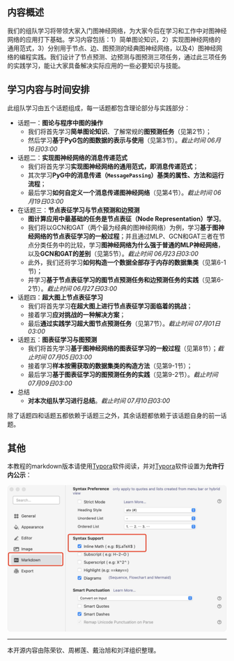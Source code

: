 ## 内容概述

我们的组队学习将带领大家入门图神经网络，为大家今后在学习和工作中对图神经网络的应用打下基础。学习内容包括：1）简单图论知识，2）实现图神经网络的通用范式，3）分别用于节点、边、图预测的经典图神经网络，以及4）图神经网络的编程实践。我们设计了节点预测、边预测与图预测三项任务，通过此三项任务的实践学习，能让大家具备解决实际应用的一些必要知识与技能。

## 学习内容与时间安排

此组队学习由五个话题组成，每一话题都包含理论部分与实践部分：

- 话题一：**图论与程序中图的操作**
  - 我们将首先学习**简单图论知识**、了解常规的**图预测任务**（见第2节）；
  - 然后学习**基于PyG包的图数据的表示与使用**（见第3节）。*截止时间 06月16日03:00*
- 话题二：**实现图神经网络的消息传递范式**
  - 我们将首先学习**实现图神经网络的通用范式，即消息传递范式**；
  - 其次学习**PyG中的消息传递（`MessagePassing`）基类的属性、方法和运行流程**；
  - 最后学习**如何自定义一个消息传递图神经网络**（见第4节）。*截止时间 06月19日03:00*
- 在话题三：**节点表征学习与节点预测和边预测**
  - **图计算应用中最基础的任务是节点表征（Node Representation）学习**。
  - 我们将以GCN和GAT（两个最为经典的图神经网络）为例，学习**基于图神经网络的节点表征学习的一般过程**；并且通过MLP、GCN和GAT三者在节点分类任务中的比较，学习**图神经网络为什么强于普通的MLP神经网络**，以及**GCN和GAT的差别**（见第5节）。*截止时间 06月23日03:00*
  - 此外，我们还将学习**如何构造一个数据全部存于内存的数据集类**（见第6-1节)；
  - 并学习**基于节点表征学习的图节点预测任务和边预测任务的实践**（见第6-2节）。*截止时间 06月27日03:00*
- 话题四：**超大图上节点表征学习**
  - 我们将首先学习**在超大图上进行节点表征学习面临着的挑战**；
  - 接着学习**应对挑战的一种解决方案**；
  - 最后**通过实践学习超大图节点预测任务**（见第7节）。*截止时间 07月01日03:00*
- 话题五：**图表征学习与图预测**
  - 我们将首先学习**基于图神经网络的图表征学习的一般过程**（见第8节）；*截止时间 07月05日03:00*
  - 接着学习**样本按需获取的数据集类的构造方法**（见第9-1节）；
  - 最后学习**基于图表征学习的图预测任务的实践**（见第9-2节）。*截止时间 07月09日03:00*
- 总结
  - **对本次组队学习进行总结**。*截止时间 07月10日03:00*

除了话题四和话题五都依赖于话题三之外，其余话题都依赖于该话题自身的前一话题。



## 其他

本教程的markdown版本请使用[Typora](https://typora.io/)软件阅读，并对[Typora](https://typora.io/)软件设置为**允许行内公示**：

![image-20210610212339075](images/image-20210610212339075.png)



---

本开源内容由陈荣钦、周郴莲、戴治旭和刘洋组织整理。
